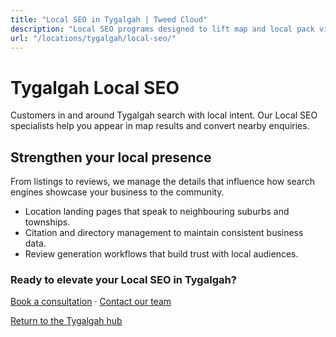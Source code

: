 ```yaml
---
title: "Local SEO in Tygalgah | Tweed Cloud"
description: "Local SEO programs designed to lift map and local pack visibility for Tygalgah businesses."
url: "/locations/tygalgah/local-seo/"
---
```


# Tygalgah Local SEO

Customers in and around Tygalgah search with local intent. Our Local SEO specialists help you appear in map results and convert nearby enquiries.

## Strengthen your local presence

From listings to reviews, we manage the details that influence how search engines showcase your business to the community.

- Location landing pages that speak to neighbouring suburbs and townships.
- Citation and directory management to maintain consistent business data.
- Review generation workflows that build trust with local audiences.

### Ready to elevate your Local SEO in Tygalgah?

[Book a consultation](/consultation/) · [Contact our team](/contact/)

[Return to the Tygalgah hub](/locations/tygalgah/)
